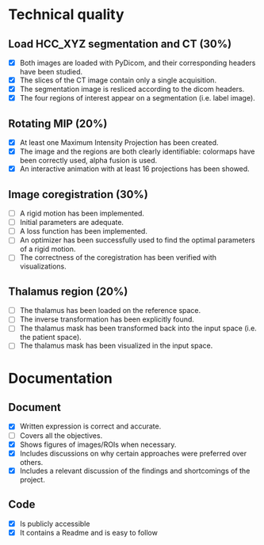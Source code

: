 # Technical quality

## Load HCC_XYZ segmentation and CT (30%)
- [x] Both images are loaded with PyDicom, and their corresponding headers have been studied.
- [x] The slices of the CT image contain only a single acquisition.
- [x] The segmentation image is resliced according to the dicom headers.
- [x] The four regions of interest appear on a segmentation (i.e. label image).

## Rotating MIP (20%)
- [x] At least one Maximum Intensity Projection has been created.
- [x] The image and the regions are both clearly identifiable: colormaps have been correctly used, alpha fusion is used.
- [x] An interactive animation with at least 16 projections has been showed.

## Image coregistration (30%)
- [ ] A rigid motion has been implemented.
- [ ] Initial parameters are adequate.
- [ ] A loss function has been implemented.
- [ ] An optimizer has been successfully used to find the optimal parameters of a rigid motion.
- [ ] The correctness of the coregistration has been verified with visualizations.

## Thalamus region (20%)
- [ ] The thalamus has been loaded on the reference space.
- [ ] The inverse transformation has been explicitly found.
- [ ] The thalamus mask has been transformed back into the input space (i.e. the patient space).
- [ ] The thalamus mask has been visualized in the input space.

# Documentation

## Document
- [x] Written expression is correct and accurate.
- [ ] Covers all the objectives.
- [x] Shows figures of images/ROIs when necessary.
- [x] Includes discussions on why certain approaches were preferred over others.
- [x] Includes a relevant discussion of the findings and shortcomings of the project.

## Code
- [x] Is publicly accessible
- [x] It contains a Readme and is easy to follow